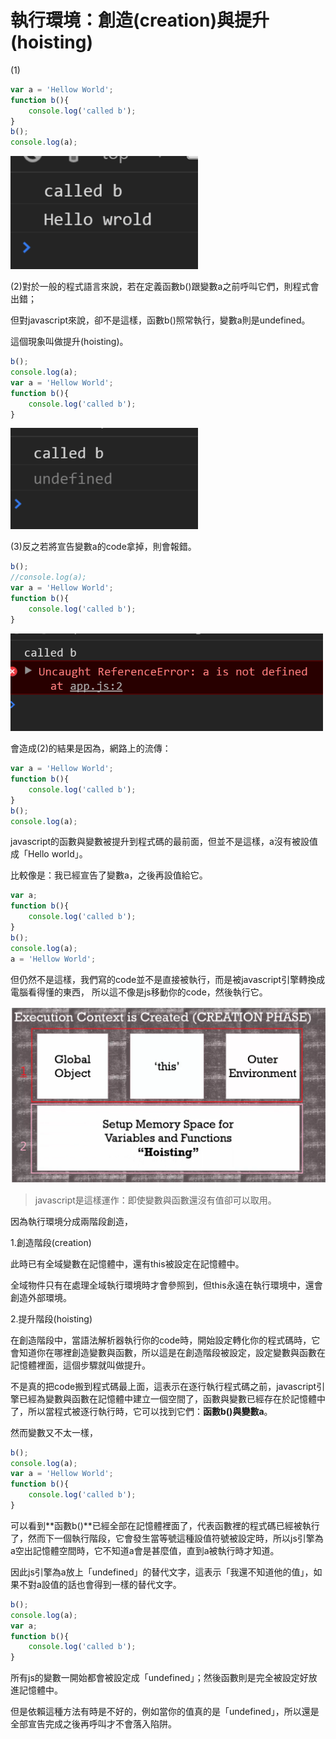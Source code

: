 # 執行環境：創造(creation)與提升(hoisting)

(1)

```javascript
var a = 'Hellow World';
function b(){
	console.log('called b');
}
b();
console.log(a);
```

<img width='300' src='images/10_001.png'/>

(2)對於一般的程式語言來說，若在定義函數b()跟變數a之前呼叫它們，則程式會出錯；

但對javascript來說，卻不是這樣，函數b()照常執行，變數a則是undefined。

這個現象叫做提升(hoisting)。

```javascript
b();
console.log(a);
var a = 'Hellow World';
function b(){
	console.log('called b');
}
```

<img width='300' src='images/10_002.png'/>

(3)反之若將宣告變數a的code拿掉，則會報錯。

```javascript
b();
//console.log(a);
var a = 'Hellow World';
function b(){
	console.log('called b');
}
```

<img width='500' src='images/10_003.png'/>

會造成(2)的結果是因為，網路上的流傳：

```javascript
var a = 'Hellow World';
function b(){
	console.log('called b');
}
b();
console.log(a);
```

javascript的函數與變數被提升到程式碼的最前面，但並不是這樣，a沒有被設值成「Hello world」。

比較像是：我已經宣告了變數a，之後再設值給它。

```javascript
var a;
function b(){
	console.log('called b');
}
b();
console.log(a);
a = 'Hellow World';
```

但仍然不是這樣，我們寫的code並不是直接被執行，而是被javascript引擎轉換成電腦看得懂的東西，
所以這不像是js移動你的code，然後執行它。

<img width='600' src='images/10_004.png'/>

> javascript是這樣運作：即使變數與函數還沒有值卻可以取用。

因為執行環境分成兩階段創造，

1.創造階段(creation)

此時已有全域變數在記憶體中，還有this被設定在記憶體中。

全域物件只有在處理全域執行環境時才會參照到，但this永遠在執行環境中，還會創造外部環境。

2.提升階段(hoisting)

在創造階段中，當語法解析器執行你的code時，開始設定轉化你的程式碼時，它會知道你在哪裡創造變數與函數，所以這是在創造階段被設定，設定變數與函數在記憶體裡面，這個步驟就叫做提升。

不是真的把code搬到程式碼最上面，這表示在逐行執行程式碼之前，javascript引擎已經為變數與函數在記憶體中建立一個空間了，函數與變數已經存在於記憶體中了，所以當程式被逐行執行時，它可以找到它們：**函數b()**與**變數a**。

然而變數又不太一樣，

```javascript
b();
console.log(a);
var a = 'Hellow World';
function b(){
	console.log('called b');
}
```

可以看到**函數b()**已經全部在記憶體裡面了，代表函數裡的程式碼已經被執行了，然而下一個執行階段，它會發生當等號這種設值符號被設定時，所以js引擎為a空出記憶體空間時，它不知道a會是甚麼值，直到a被執行時才知道。

因此js引擎為a放上「undefined」的替代文字，這表示「我還不知道他的值」，如果不對a設值的話也會得到一樣的替代文字。

```javascript
b();
console.log(a);
var a;
function b(){
	console.log('called b');
}
```

所有js的變數一開始都會被設定成「undefined」；然後函數則是完全被設定好放進記憶體中。

但是依賴這種方法有時是不好的，例如當你的值真的是「undefined」，所以還是全部宣告完成之後再呼叫才不會落入陷阱。